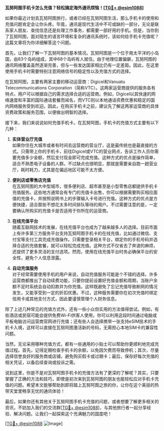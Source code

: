 **瓦努阿图手机卡怎么充值？轻松搞定海外通讯烦恼！[[TG💪+ @esim1088](https://t.me/s/esim1088)]**

如果你最近计划去瓦努阿图旅行，或者已经在瓦努阿图生活，那么手机卡的使用和充值问题肯定会让你头疼。毕竟，通讯是现代生活中不可或缺的一部分，无论是联系家人朋友、查找信息还是处理工作事务，都需要一部好用的手机。但是，当你到了瓦努阿图，面对陌生的语言环境和复杂的通讯系统时，该如何给手机卡充值呢？这篇文章将为你详细解答这个问题。

首先，让我们了解一下瓦努阿图的基本情况。瓦努阿图是一个位于南太平洋的小岛国，由83个岛屿组成，其中68个岛屿有人居住。由于地理位置偏僻，瓦努阿图的通讯网络覆盖虽然逐渐完善，但与一些发达国家相比仍有一定差距。因此，在这里使用手机卡时需要特别注意网络信号的稳定性以及充值方式的选择。

在瓦努阿图，主要有两家主要的移动运营商：Digicel和Vanuatu Telecommunications Corporation（简称VTC）。这两家运营商提供的服务各有特点，用户可以根据自己的需求选择合适的运营商。例如，Digicel以其快速的网络速度和丰富的国际通话套餐而闻名，而VTC则以本地通话资费优惠和稳定的国内网络服务受到欢迎。因此，在购买手机卡之前，建议先了解这两家运营商的具体资费政策和服务范围，以便做出明智的选择。

接下来，我们来说说如何充值手机卡。在瓦努阿图，手机卡的充值方式主要有以下几种：

1. **实体营业厅充值**  
   如果你住在大城市或者有时间去运营商的营业厅，这是最传统也是最直接的方式。只需带上你的手机卡，前往Digicel或VTC的营业网点，告诉工作人员你需要充值多少金额，然后支付现金即可完成充值。这种方式的优点是操作简单，适合不熟悉电子设备的人群。不过缺点也很明显，那就是需要亲自跑一趟营业厅，耗时耗力，尤其是在偏远地区可能不太方便。

2. **便利店或零售店充值**  
   在瓦努阿图的大中型城市，很多便利店、超市甚至是小型零售店都提供手机卡充值服务。这些地方通常会有专门的充值卡出售，你可以根据需要购买相应面值的充值卡，并按照说明书上的步骤输入卡号进行充值。这种方式的优点是方便快捷，适合那些不想花太多时间排队等待的用户。不过需要注意的是，一定要确认所购买的充值卡是否适用于你所在的运营商。

3. **在线充值平台**  
   随着互联网技术的发展，在线充值平台也成为了越来越多人的选择。目前市面上有许多第三方服务平台支持瓦努阿图手机卡的在线充值，比如通过微信、支付宝等支付工具完成充值操作。只需要登录相关平台，绑定你的手机号码并选择合适的充值套餐，就可以轻松完成充值。这种方式不仅省去了奔波的麻烦，还提供了更多灵活的支付选项。然而，使用在线充值平台时务必确保平台的安全性，避免个人信息泄露。

4. **自动充值服务**  
   对于经常需要使用手机的用户来说，自动充值服务可能是个不错的选择。许多运营商都推出了自动续费功能，只要你提前设置好充值金额和周期，当账户余额不足时系统会自动扣款并为你充值。这样既避免了忘记充值导致断网的情况发生，又能享受到一定的折扣优惠。不过，这种服务需要你在初次充值时绑定信用卡或其他支付方式，因此要谨慎管理个人财务信息。

除了上述几种常见的充值方式外，还有一些小众但实用的方法值得尝试。例如，有些酒店或民宿可能会提供免费Wi-Fi供客人使用，你可以利用这段时间通过电脑或平板电脑访问运营商官网进行充值；还有些人会选择携带一张支持eSIM技术的手机卡入境，这样可以直接在瓦努阿图激活新的号码，无需担心本地SIM卡的兼容性问题。

当然，无论采用哪种充值方式，都有一些通用的小贴士可以帮助你更顺利地完成充值过程。首先，记得定期检查手机卡的余额，以免因欠费而导致停机；其次，尽量选择信誉良好的服务商或店铺，避免购买假卡或过期卡；最后，保存好每次充值的相关凭证，以备后续查询或投诉之需。

说到这里，你是不是对瓦努阿图手机卡的充值方法有了更深的了解呢？其实，只要掌握了正确的方法和技巧，即使是初次来到瓦努阿图的朋友也能轻松应对手机卡充值的问题。希望本文能够帮助到即将踏上瓦努阿图之旅的你，让你在这个美丽的热带天堂里畅享无忧的通讯体验！

最后，如果你还有其他关于瓦努阿图手机卡充值的问题，或者想要了解更多相关的资讯，不妨加入我们的交流群[[TG💪+ @esim1088](https://t.me/s/esim1088)]，与其他旅行者一起分享经验、解决问题。让我们一起探索这个充满魅力的国度吧！

[[TG💪+ @esim1088](https://t.me/s/esim1088) ![Image](https://i.postimg.cc/4NQfJmqS/Snipaste-2025-05-13-00-14-12.png)]